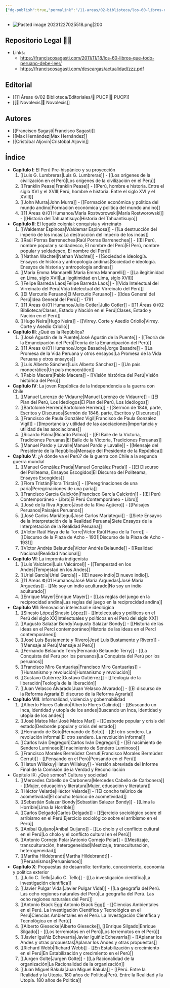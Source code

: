 ```yaml
---
{"dg-publish":true,"permalink":"/11-areas/02-biblioteca/los-60-libros-que-todo-peruano-culto-debe-leer/","noteIcon":""}
---
```


- ![Pasted image 20231227025518.png|200](/img/user/11%20%C3%81reas%20%E2%9A%99/02%20Biblioteca/%F0%9F%92%BE%20Adjuntos/Pasted%20image%2020231227025518.png)
## Repositorio Legal 🤸‍♂️
- Links: 
	- https://franciscosagasti.com/2011/11/18/los-60-libros-que-todo-peruano-debe-leer/
	- https://franciscosagasti.com/descargas/actualidad/zzz.pdf
## Editorial
- [[11 Áreas ⚙/02 Biblioteca/Editoriales/📔 PUCP\|📔 PUCP]]
- [[📔 Novolexis\|📔 Novolexis]]
## Autores
- [[Francisco Sagasti\|Francisco Sagasti]]
- [[Max Hernández\|Max Hernández]]
- [[Cristóbal Aljovín\|Cristóbal Aljovín]]
## Índice
- **Capítulo l**: El Perú Pre-hispánico y su proyección
	1. [[Luis G. Lumbreras\|Luis G. Lumbreras]] - [[Los orígenes de la civilización en el Perú\|Los orígenes de la civilización en el Perú]]
	2. [[Franklin Pease\|Franklin Pease]] - [[Perú, hombre e historia. Entre el siglo XVI y el XVIII\|Perú, hombre e historia. Entre el siglo XVI y el XVIII]]
	3. [[John Murra\|John Murra]] - [[Formación económica y politica del mundo andino\|Formación económica y politica del mundo andino]]
	4. [[11 Áreas ⚙/01 Humanos/María Rostworowski\|María Rostworowski]] - [[Historia del Tahuantisuyo\|Historia del Tahuantisuyo]]
- **Capítulo II**: El legado colonial: conquista y virreinato
	1. [[Waldemar Espinosa\|Waldemar Espinosa]] - [[La destrucción del imperio de los incas\|La destrucción del imperio de los incas]]
	2. [[Raúl Porras Barrenechea\|Raúl Porras Barrenechea]] - [[El Perú, nombre popular y soldadesco, El nombre del Perú\|El Perú, nombre popular y soldadesco, El nombre del Perú]]
	3. [[Nathan Wachtel\|Nathan Wachtel]] - [[Sociedad e ideología. Ensayos de historia y antropología andinas\|Sociedad e ideología. Ensayos de historia y antropología andinas]]
	4. [[María Emma Mannarelli\|María Emma Mannarelli]] - [[La ilegitimidad en Lima, siglo XVII\|La ilegitimidad en Lima, siglo XVII]]
	5. [[Felipe Barreda Laos\|Felipe Barreda Laos]] - [[Vida Intelectual del Virreinato del Perú\|Vida Intelectual del Virreinato del Perú]]
	6. [[El Mercurio Peruano\|El Mercurio Peruano]] - [[Idea General del Perú\|Idea General del Perú]] - 1791
	7. [[11 Áreas ⚙/01 Humanos/Julio Cotler\|Julio Cotler]] - [[11 Áreas ⚙/02 Biblioteca/Clases, Estado y Nación en el Perú\|Clases, Estado y Nación en el Perú]]
	8. [[Hugo Neira\|Hugo Neira]] - [[Virrey. Corte y Asedio Criollo\|Virrey. Corte y Asedio Criollo]]
- **Capítulo III**: ¿Qué es la República?
	1. [[José Agustín de la Puente\|José Agustín de la Puente]] - [[Teoría de la Emancipación del Perú\|Teoría de la Emancipación del Perú]]
	2. [[11 Áreas ⚙/01 Humanos/Jorge Basadre\|Jorge Basadre]] - [[La Promesa de la Vida Peruana y otros ensayos\|La Promesa de la Vida Peruana y otros ensayos]]
	3. [[Luis Alberto Sánchez\|Luis Alberto Sánchez]] - [[Un país monocrático\|Un país monocrático]]
	4. [[Pablo Macera\|Pablo Macera]] - [[Visión histórica del Perú\|Visión histórica del Perú]]
- **Capítulo IV**: La joven República de la Independencia a la guerra con Chile
	1. [[Manuel Lorenzo de Vidaurre\|Manuel Lorenzo de Vidaurre]] - [[El Plan del Perú, Los Ideólogos\|El Plan del Perú, Los Ideólogos]]
	2. [[Bartolomé Herrera\|Bartolomé Herrera]] - [[Sermón de 1846, parte, Escritos y Discursos\|Sermón de 1846, parte, Escritos y Discursos]]
	3. [[Francisco de Paula González Vigil\|Francisco de Paula González Vigil]] - [[lmportancia y utilidad de las asociaciones\|lmportancia y utilidad de las asociaciones]]
	4. [[Ricardo Palma\|Ricardo Palma]] - [[El Baile de la Victoria, Tradiciones Peruanas\|El Baile de la Victoria, Tradiciones Peruanas]]
	5. [[Manuel Pardo y Lavalle\|Manuel Pardo y Lavalle]] - [[Mensaje del Presidente de la República\|Mensaje del Presidente de la República]]
- **Capítulo V**: ¿A dónde va el Perú? de la guerra con Chile a la segunda guerra mundial
	1. [[Manuel González Prada\|Manuel González Prada]] - [[El Discurso del Politeama, Ensayos Escogidos\|El Discurso del Politeama, Ensayos Escogidos]]
	2. [[Flora Tristán\|Flora Tristán]] - [[Peregrinaciones de una paria\|Peregrinaciones de una paria]] 
	3. [[Francisco García Calckrón\|Francisco García Calckrón]] - [[El Perú Contemporáneo - Libro\|El Perú Contemporáneo - Libro]]
	4. [[José de la Riva Agüero\|José de la Riva Agüero]] - [[Paisajes Peruanos\|Paisajes Peruanos]]
	5. [[José Carlos Mariátegui\|José Carlos Mariátegui]] - [[Siete Ensayos de la Interpretación de la Realidad Peruana\|Siete Ensayos de la Interpretación de la Realidad Peruana]]
	6. [[Víctor Raúl Haya de la Torre\|Víctor Raúl Haya de la Torre]] - [[Discurso de la Plaza de Acho - 1931\|Discurso de la Plaza de Acho - 1931]]
	7. [[Víctor Andrés Belaunde\|Víctor Andrés Belaunde]] - [[Realidad Nacional\|Realidad Nacional]]
- **Capítulo VI**: La impronta indigenista
	1. [[Luis Valcárcel\|Luis Valcárcel]] - [[Tempestad en los Andes\|Tempestad en los Andes]]
	2. [[Uriel García\|Uriel García]] - [[El nuevo indio\|El nuevo indio]].
	3. [[11 Áreas ⚙/01 Humanos/José María Arguedas\|José María Arguedas]] - [[No soy un indio aculturado\|No soy un indio aculturado]]
	4. [[Enrique Mayer\|Enrique Mayer]] - [[Las reglas del juego en la reciprocidad andina\|Las reglas del juego en la reciprocidad andina]]
- **Capítulo VII**: Renovación intelectual e ideológica
	1. [[Sinesio López\|Sinesio López]] - [[Intelectuales y políticos en el Perú del siglo XX\|Intelectuales y políticos en el Perú del siglo XX]]
	2. [[Augusto Salazar Bondy\|Augusto Salazar Bondy]] - [[Historia de las ideas en el Percí contemporáneo\|Historia de las ideas en el Percí contemporáneo]]
	3. [[José Luis Bustamente y Rivero\|José Luis Bustamente y Rivero]] - [[Mensaje al Perú\|Mensaje al Perú]]
	4. [[Fernando Belaunde Terry\|Fernando Belaunde Terry]] - [[La Conquista del Perú por los peruanos\|La Conquista del Perú por los peruanos]]
	5. [[Francisco Miro Cantuarias\|Francisco Miro Cantuarias]] - [[Humanismo y revolución\|Humanismo y revolución]]
	6. [[Gustavo Gutiérrez\|Gustavo Gutiérrez]] - [[Teología de la liberación\|Teología de la liberación]]
	7. [[Juan Velasco Alvarado\|Juan Velasco Alvarado]] - [[El discurso de la Reforma Agraria\|El discurso de la Reforma Agraria]]
- **Capítulo VIII**: Informalidad, violencia y gobernabilidad
	1. [[Alberto Flores Galindo\|Alberto Flores Galindo]] - [[Buscando un Inca, identidad y utopía de los andes\|Buscando un Inca, identidad y utopía de los andes]]
	2. [[José Matos Mar\|José Matos Mar]] - [[Desborde popular y crisis del estado\|Desborde popular y crisis del estado]]
	3. [[Hernando de Soto\|Hernando de Soto]] - [[El otro sendero. La revolución informal\|El otro sendero. La revolución informal]]
	4. [[Carlos Iván Degregori\|Carlos Iván Degregori]] - [[El nacimiento de Sendero Luminoso\|El nacimiento de Sendero Luminoso]]
	5. [[Francisco Morales Bermúdez Cerruti\|Francisco Morales Bermúdez Cerruti]] - [[Pensando en el Perú\|Pensando en el Perú]]
	6. [[Hatun Willakuy\|Hatun Willakuy]] - Versión abreviada del Informe Final de la Comisión de ia Verdad y Reconciliación
- Capítulo IX: ¿Qué somos? Cultura y sociedad
	1. [[Mercedes Cabello de Carbonera\|Mercedes Cabello de Carbonera]] - [[Mujer, educación y literatura\|Mujer, educación y literatura]]
	2. [[Héctor Velarde\|Héctor Velarde]] - [[El concho telúrico de acometividad\|El concho telúrico de acometividad]]
	3. [[Sebastián Salazar Bondy\|Sebastián Salazar Bondy]] - [[Lima la Horrible\|Lima la Horrible]]
	4. [[Carlos Delgado\|Carlos Delgado]] - [[Ejercicio sociológico sobre el arribismo en el Perú\|Ejercicio sociológico sobre el arribismo en el Perú]]
	5. [[Aníbal Quijano\|Aníbal Quijano]] - [[Lo cholo y el conflicto cultural en el Perú\|Lo cholo y el conflicto cultural en el Perú]]
	6. [[Antonio Cornejo Polar\|Antonio Cornejo Polar]] - [[Mestizaje, transculturación, heterogeneidad\|Mestizaje, transculturación, heterogeneidad]]
	7. [[Martha Hildebrandt\|Martha Hildebrandt]] - [[Peruanismos\|Peruanismos]]
- **Capítulo X**: Propuestas de desarrollo: territorio, conocimiento, economía y política exterior
	1. [[Julio C. Tello\|Julio C. Tello]] - [[La investigación científica\|La investigación científica]]
	2. [[Javier Pulgar Vidal\|Javier Pulgar Vidal]] - [[La geografía del Perú. Las ocho regiones naturales del Perú\|La geografía del Perú. Las ocho regiones naturales del Perú]]
	3. [[Antonio Brack Egg\|Antonio Brack Egg]] - [[Ciencias Ambientales en el Perú. La Investigación Científica y Tecnológica en el Perú\|Ciencias Ambientales en el Perú. La Investigación Científica y Tecnológica en el Perú]]
	4. [[Alberto Giesecke\|Alberto Giesecke]], [[Enrique Silgado\|Enrique Silgado]] - [[Los terremotos en el Perú\|Los terremotos en el Perú]]
	5. [[Javier Iguiñiz Echevarría\|Javier Iguiñiz Echevarría]] - [[Aplanar los Andes y otras propuestas\|Aplanar los Andes y otras propuestas]]
	6. [[Richard Webb\|Richard Webb]] - [[En Estabilización y crecimiento en el Perú\|En Estabilización y crecimiento en el Perú]]
	7. [[Jurgen Golte\|Jurgen Golte]] - [[La Racionalidad de la organización\|La Racionalidad de la organización]]
	8. [[Juan Miguel Bákula\|Juan Miguel Bákula]] - [[Perú. Entre la Realidad y la Utopía. 180 años de Politica\|Perú. Entre la Realidad y la Utopía. 180 años de Politica]]